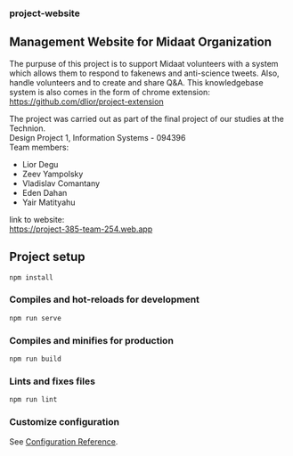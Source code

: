 ### project-website

## Management Website for Midaat Organization

The purpuse of this project is to support Midaat volunteers with a system which allows them to respond to fakenews and anti-science tweets.
Also, handle volunteers and to create and share Q&A.
This knowledgebase system is also comes in the form of chrome extension: https://github.com/dlior/project-extension

The project was carried out as part of the final project of our studies at the Technion. <br>
Design Project 1, Information Systems - 094396<br>
Team members:<br>

<ul>
  <li>Lior Degu</li>
<li>Zeev Yampolsky</li>
  <li>Vladislav Comantany</li>
<li>Eden Dahan</li>
<li>Yair Matityahu</li>
  </ul>

link to website:<br>
https://project-385-team-254.web.app

## Project setup

```
npm install
```

### Compiles and hot-reloads for development

```
npm run serve
```

### Compiles and minifies for production

```
npm run build
```

### Lints and fixes files

```
npm run lint
```

### Customize configuration

See [Configuration Reference](https://cli.vuejs.org/config/).
